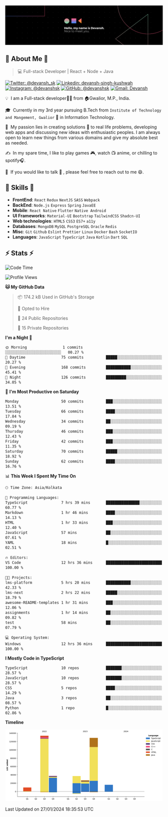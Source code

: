 ![Banner](./Devansh%20Singh%20Banner.png)

## 👋 About Me 👋

> 💻 Full-stack Developer | React + Node + Java

[![Twitter: @devansh_sk](https://img.shields.io/twitter/follow/devansh_sk?style=social)](https://twitter.com/devansh_sk)
[![Linkedin: devansh-singh-kushwah](https://img.shields.io/badge/-Devansh%20Singh%20Kushwah-blue?style=flat-square&logo=Linkedin&logoColor=white&link=https://www.linkedin.com/in/devanshsk/)](https://www.linkedin.com/in/devanshsk/)
[![Instagram: @devanshsk](https://img.shields.io/badge/-devanshsk-E4405F?style=flat-square&logo=instagram&logoColor=white)](https://instagram.com/devanshsk)
[![GitHub: @devanshsk](https://img.shields.io/github/followers/devanshsk?label=follow&style=social)](https://github.com/devanshsk)
[![Gmail: Devansh](https://img.shields.io/badge/Gmail-D14836?style=flat-square&logo=gmail&logoColor=white)](mailto:work.devanshsk@gmail.com)

💡 &nbsp;I am a Full-stack developer🧑‍💻 from 🏠Gwalior, M.P., India.

🎓 &nbsp;Currently in my 3rd year pursuing B.Tech from `Institute of Technology and Mangement, Gwalior` 🏫 in Information Technology.

🌱 &nbsp;My passion lies in creating solutions 🚩 to real life problems, developing web apps and discussing new ideas with enthusiastic peoples.
I am always open to learn new things from various domains and give my absolute best as needed.

✍️ &nbsp;In my spare time, I like to play games 🎮, watch 📺 anime, or chilling to spotify🎧.

💬 &nbsp;If you would like to talk 👋 , please feel free to reach out to me 😄.

##  🎉 Skills  🎉
- **FrontEnd**: `React` `Redux` `NextJS` `SASS` `Webpack`
- **BackEnd**: `Node.js` `Express` `Spring` `JavaEE`
- **Mobile**: `React Native` `Flutter` `Native Android`
- **UI Frameworks**: `Material-UI` `Bootstrap` `TailwindCSS` `Shadcn-UI`
- **Web technologies**: `HTML5` `CSS3` `ES7+` `a11y`
- **Databases**: `MongoDB` `MySQL` `PostgreSQL` `Oracle` `Redis`
- **Misc**: `Git` `Github` `Eslint` `Prettier` `Linux` `Docker` `Bash` `SocketIO`
- **Languages**: `JavaScript` `TypeScript` `Java` `Kotlin` `Dart` `SQL`

## ⚡ Stats ⚡
<!--START_SECTION:waka-->
![Code Time](http://img.shields.io/badge/Code%20Time-38%20hrs%201%20min-blue)

![Profile Views](http://img.shields.io/badge/Profile%20Views-67-blue)

**🐱 My GitHub Data** 

> 📦 174.2 kB Used in GitHub's Storage 
 > 
> 💼 Opted to Hire
 > 
> 📜 24 Public Repositories 
 > 
> 🔑 15 Private Repositories 
 > 
**I'm a Night 🦉** 

```text
🌞 Morning                1 commits           ░░░░░░░░░░░░░░░░░░░░░░░░░   00.27 % 
🌆 Daytime                75 commits          █████░░░░░░░░░░░░░░░░░░░░   20.27 % 
🌃 Evening                168 commits         ███████████░░░░░░░░░░░░░░   45.41 % 
🌙 Night                  126 commits         █████████░░░░░░░░░░░░░░░░   34.05 % 
```
📅 **I'm Most Productive on Saturday** 

```text
Monday                   50 commits          ███░░░░░░░░░░░░░░░░░░░░░░   13.51 % 
Tuesday                  66 commits          ████░░░░░░░░░░░░░░░░░░░░░   17.84 % 
Wednesday                34 commits          ██░░░░░░░░░░░░░░░░░░░░░░░   09.19 % 
Thursday                 46 commits          ███░░░░░░░░░░░░░░░░░░░░░░   12.43 % 
Friday                   42 commits          ███░░░░░░░░░░░░░░░░░░░░░░   11.35 % 
Saturday                 70 commits          █████░░░░░░░░░░░░░░░░░░░░   18.92 % 
Sunday                   62 commits          ████░░░░░░░░░░░░░░░░░░░░░   16.76 % 
```


📊 **This Week I Spent My Time On** 

```text
🕑︎ Time Zone: Asia/Kolkata

💬 Programming Languages: 
TypeScript               7 hrs 39 mins       ███████████████░░░░░░░░░░   60.77 % 
Markdown                 1 hr 46 mins        ████░░░░░░░░░░░░░░░░░░░░░   14.13 % 
HTML                     1 hr 33 mins        ███░░░░░░░░░░░░░░░░░░░░░░   12.40 % 
JavaScript               57 mins             ██░░░░░░░░░░░░░░░░░░░░░░░   07.61 % 
YAML                     18 mins             █░░░░░░░░░░░░░░░░░░░░░░░░   02.51 % 

🔥 Editors: 
VS Code                  12 hrs 36 mins      █████████████████████████   100.00 % 

🐱‍💻 Projects: 
lms-platform             5 hrs 20 mins       ███████████░░░░░░░░░░░░░░   42.33 % 
lms-next                 2 hrs 22 mins       █████░░░░░░░░░░░░░░░░░░░░   18.79 % 
awesome-README-templates 1 hr 31 mins        ███░░░░░░░░░░░░░░░░░░░░░░   12.06 % 
assignments              1 hr 14 mins        ██░░░░░░░░░░░░░░░░░░░░░░░   09.82 % 
test                     58 mins             ██░░░░░░░░░░░░░░░░░░░░░░░   07.79 % 

💻 Operating System: 
Windows                  12 hrs 36 mins      █████████████████████████   100.00 % 
```

**I Mostly Code in TypeScript** 

```text
TypeScript               10 repos            ███████░░░░░░░░░░░░░░░░░░   28.57 % 
JavaScript               10 repos            ███████░░░░░░░░░░░░░░░░░░   28.57 % 
CSS                      5 repos             ████░░░░░░░░░░░░░░░░░░░░░   14.29 % 
Java                     3 repos             ██░░░░░░░░░░░░░░░░░░░░░░░   08.57 % 
Python                   1 repo              █░░░░░░░░░░░░░░░░░░░░░░░░   02.86 % 
```



**Timeline**

![Lines of Code chart](https://raw.githubusercontent.com/DevanshSK/DevanshSK/main/assets/bar_graph.png)


 Last Updated on 27/01/2024 18:35:53 UTC
<!--END_SECTION:waka-->
